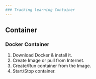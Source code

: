 ```yaml
---
### Tracking learning Container
---
```


## Container

### Docker Container

1. Download Docker & install it.
2. Create Image or pull from Internet.
3. Create/Run container from the Image.
4. Start/Stop container.

